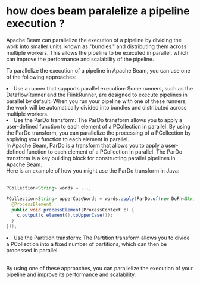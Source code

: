 # how does beam paralelize a pipeline execution ? 

Apache Beam can parallelize the execution of a pipeline by dividing the work into smaller units, known as "bundles," and distributing them across multiple workers. This allows the pipeline to be executed in parallel, which can improve the performance and scalability of the pipeline.

To parallelize the execution of a pipeline in Apache Beam, you can use one of the following approaches:




<li>Use a runner that supports parallel execution: Some runners, such as the DataflowRunner and the FlinkRunner, are designed to execute pipelines in parallel by default. When you run your pipeline with one of these runners, the work will be automatically divided into bundles and distributed across multiple workers.</li>
<li>Use the ParDo transform: The ParDo transform allows you to apply a user-defined function to each element of a PCollection in parallel. By using the ParDo transform, you can parallelize the processing of a PCollection by applying your function to each element in parallel.
<br>
In Apache Beam, ParDo is a transform that allows you to apply a user-defined function to each element of a PCollection in parallel. The ParDo transform is a key building block for constructing parallel pipelines in Apache Beam.
<br>
Here is an example of how you might use the ParDo transform in Java:
<br>
<br>



```Java
PCollection<String> words = ...;

PCollection<String> upperCaseWords = words.apply(ParDo.of(new DoFn<String, String>() {
  @ProcessElement
  public void processElement(ProcessContext c) {
    c.output(c.element().toUpperCase());
  }
}));
```



</li>


<li>Use the Partition transform: The Partition transform allows you to divide a PCollection into a fixed number of partitions, which can then be processed in parallel.</li><br>

By using one of these approaches, you can parallelize the execution of your pipeline and improve its performance and scalability.